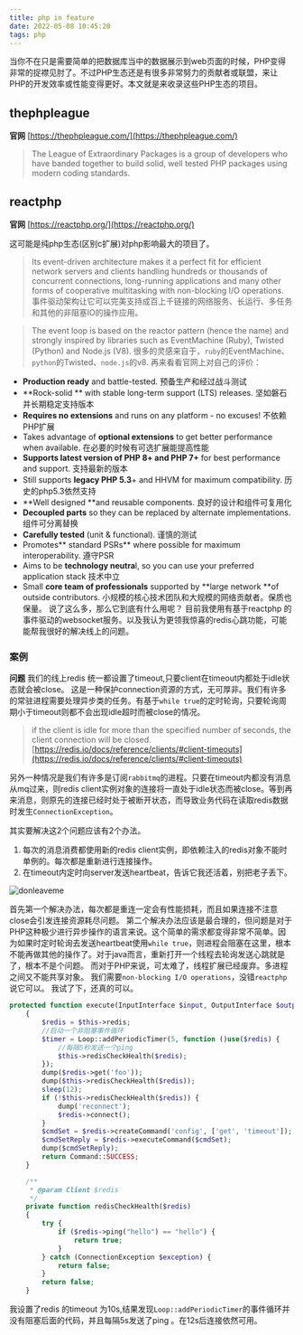 ```yaml
---
title: php in feature
date: 2022-05-08 10:45:20
tags: php
---
```


当你不在只是需要简单的把数据库当中的数据展示到web页面的时候，PHP变得非常的捉襟见肘了。不过PHP生态还是有很多非常努力的贡献者或联盟，来让PHP的开发效率或性能变得更好。本文就是来收录这些PHP生态的项目。
<!--more-->

## thephpleague

**官网** [https://thephpleague.com/](https://thephpleague.com/)

> The League of Extraordinary Packages is a group of developers who have banded together to build solid, well tested PHP packages using modern coding standards.

## reactphp

**官网** [https://reactphp.org/](https://reactphp.org/)

这可能是纯php生态(区别c扩展)对php影响最大的项目了。

> Its event-driven architecture makes it a perfect fit for efficient network servers and clients handling hundreds or thousands of concurrent connections, long-running applications and many other forms of cooperative multitasking with non-blocking I/O operations.
事件驱动架构让它可以完美支持成百上千链接的网络服务、长运行、多任务和其他的非阻塞IO的操作应用。

> The event loop is based on the reactor pattern (hence the name) and strongly inspired by libraries such as EventMachine (Ruby), Twisted (Python) and Node.js (V8).
很多的灵感来自于，`ruby`的EventMachine、`python`的Twisted、`node.js`的v8.
再来看看官网上对自己的评价：
- **Production ready** and battle-tested.  预备生产和经过战斗测试
- **Rock-solid ** with stable long-term support (LTS) releases. 坚如磐石并长期稳定支持版本
- **Requires no extensions** and runs on any platform - no excuses! 不依赖PHP扩展
- Takes advantage of **optional extensions** to get better performance when available. 在必要的时候有可选扩展能提高性能
- **Supports latest version of PHP 8+ and PHP 7+** for best performance and support.  支持最新的版本
- Still supports **legacy PHP 5.3**+ and HHVM for maximum compatibility. 历史的php5.3依然支持
- **Well designed **and reusable components. 良好的设计和组件可复用化
- **Decoupled parts** so they can be replaced by alternate implementations. 组件可分离替换
- **Carefully tested** (unit & functional).  谨慎的测试
- Promotes** standard PSRs** where possible for maximum interoperability.  遵守PSR
- Aims to be **technology neutra**l, so you can use your preferred application stack  技术中立
- Small **core team of professionals** supported by **large network **of outside contributors.  小规模的核心技术团队和大规模的网络贡献者。保质也保量。
说了这么多，那么它到底有什么用呢？
目前我使用有基于reactphp 的事件驱动的websocket服务。以及我认为更领我惊喜的redis心跳功能，可能能帮我很好的解决线上的问题。

### 案例
**问题** 我们的线上redis 统一都设置了timeout,只要client在timeout内都处于idle状态就会被close。 这是一种保护connection资源的方式，无可厚非。我们有许多的常驻进程需要处理异步类的任务。有基于`while true`的定时轮询，只要轮询周期小于timeout则都不会出现idle超时而被close的情况。

> if the client is idle for more than the specified number of seconds, the client connection will be closed.
[https://redis.io/docs/reference/clients/#client-timeouts](https://redis.io/docs/reference/clients/#client-timeouts)

另外一种情况是我们有许多是订阅`rabbitmq`的进程。只要在timeout内都没有消息从mq过来，则redis client实例对象的连接将一直处于idle状态而被close。等到再来消息，则原先的连接已经时处于被断开状态，而导致业务代码在读取redis数据时发生`ConnectionException`。

其实要解决这2个问题应该有2个办法。
1. 每次的消息消费都使用新的redis client实例，即依赖注入的redis对象不能时单例的。每次都是重新进行连接操作。
2. 在timeout内定时向server发送heartbeat，告诉它我还活着，别把老子丢下。

![donleaveme](https://vison-blog.oss-cn-beijing.aliyuncs.com/20220508204048.png)

首先第一个解决办法，每次都是重连一定会有性能损耗，而且如果连接不注意close会引发连接资源耗尽问题。
第二个解决办法应该是最合理的，但问题是对于PHP这种极少进行异步操作的语言来说。这个简单的需求都变得非常不简单。因为如果时定时轮询去发送heartbeat使用`while true`，则进程会阻塞在这里，根本不能再做其他的操作了。对于java而言，重新打开一个线程去轮询发送心跳就是了，根本不是个问题。
而对于PHP来说，可太难了，线程扩展已经废弃。多进程之间又不能共享对象。
我们需要`non-blocking I/O operations`，没错`reactphp`说它可以。
我试了下，还真的可以。
```php
protected function execute(InputInterface $input, OutputInterface $output)
    {
        $redis = $this->redis;
        //启动一个非阻塞事件循环
        $timer = Loop::addPeriodicTimer(5, function ()use($redis) {
            //每隔5秒发送一个ping
            $this->redisCheckHealth($redis);
        });
        dump($redis->get('foo'));
        dump($this->redisCheckHealth($redis));
        sleep(12);
        if (!$this->redisCheckHealth($redis)) {
            dump('reconnect');
            $redis->connect();
        }
        $cmdSet = $redis->createCommand('config', ['get', 'timeout']);
        $cmdSetReply = $redis->executeCommand($cmdSet);
        dump($cmdSetReply);
        return Command::SUCCESS;
    }

    /**
     * @param Client $redis
     */
    private function redisCheckHealth($redis)
    {
        try {
            if ($redis->ping("hello") == "hello") {
                return true;
            }
        } catch (ConnectionException $exception) {
            return false;
        }
        return false;
    }
```
我设置了redis 的timeout 为10s,结果发现`Loop::addPeriodicTimer`的事件循环并没有阻塞后面的代码，并且每隔5s发送了ping 。在12s后连接依然可用。






